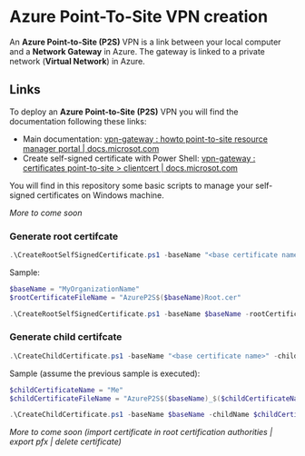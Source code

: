 # Azure Point-To-Site VPN creation

An **Azure Point-to-Site (P2S)** VPN is a link between your local computer and a **Network Gateway** in Azure. The gateway is linked to a private network (**Virtual Network**) in Azure.

## Links
To deploy an **Azure Point-to-Site (P2S)** VPN you will find the documentation following these links:
- Main documentation: [vpn-gateway : howto point-to-site resource manager portal | docs.microsot.com](https://docs.microsoft.com/en-us/azure/vpn-gateway/vpn-gateway-howto-point-to-site-resource-manager-portal) 
- Create self-signed certificate with Power Shell: [vpn-gateway : certificates point-to-site > clientcert | docs.microsot.com](https://docs.microsoft.com/en-us/azure/vpn-gateway/vpn-gateway-certificates-point-to-site#clientcert)

You will find in this repository some basic scripts to manage your self-signed certificates on Windows machine.

*More to come soon*

### Generate root certifcate
```powershell
.\CreateRootSelfSignedCertificate.ps1 -baseName "<base certificate name>" -rootCertificateFilePath .\<root certificate file name>.cer -export $true(default)|$false
```

Sample:
```powershell
$baseName = "MyOrganizationName"
$rootCertificateFileName = "AzureP2S$($baseName)Root.cer"

.\CreateRootSelfSignedCertificate.ps1 -baseName $baseName -rootCertificateFilePath .\$rootCertificateFileName
```

### Generate child certifcate
```powershell
.\CreateChildCertificate.ps1 -baseName "<base certificate name>" -childName "<child certificate name>" -rootCertificateSerialNumber "<root certificate serial number>" -childCertificateFilePath .\<child certificate file name>.cer -export $true(default)|$false
```

Sample (assume the previous sample is executed):
```powershell
$childCertificateName = "Me"
$childCertificateFileName = "AzureP2S$($baseName)_$($childCertificateName).cer"

.\CreateChildCertificate.ps1 -baseName $baseName -childName $childCertificateName -rootCertificateThumbprint $rootCertificateThumbprint -childCertificateFilePath .\$childCertificateFileName
```

*More to come soon (import certificate in root certification authorities | export pfx | delete certificate)*